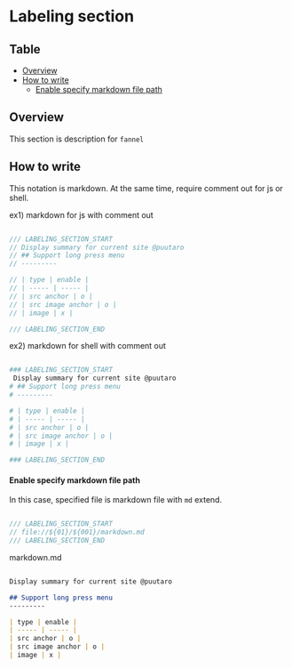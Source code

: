 # Labeling section


Table
-----------------
<!-- vim-markdown-toc GFM -->

* [Overview](#overview)
* [How to write](#How-to-write)
	* [Enable specify markdown file path](#enable-specify-markdown-file-path)


## Overview

This section is description for `fannel`  

## How to write

This notation is markdown. At the same time, require comment out for js or shell.

ex1) markdown for js with comment out

```js.js

/// LABELING_SECTION_START
// Display summary for current site @puutaro
// ## Support long press menu
// ---------

// | type | enable |
// | ----- | ----- |
// | src anchor | o |
// | src image anchor | o |
// | image | x |

/// LABELING_SECTION_END

```


ex2) markdown for shell with comment out

```sh.sh

### LABELING_SECTION_START
 Display summary for current site @puutaro
# ## Support long press menu
# ---------

# | type | enable |
# | ----- | ----- |
# | src anchor | o |
# | src image anchor | o |
# | image | x |

### LABELING_SECTION_END

```

#### Enable specify markdown file path

In this case, specified file is markdown file with `md` extend.  

```js.js

/// LABELING_SECTION_START
// file://${01}/${001}/markdown.md
/// LABELING_SECTION_END

```

markdown.md
```md.md

Display summary for current site @puutaro

## Support long press menu
---------

| type | enable |
| ----- | ----- |
| src anchor | o |
| src image anchor | o |
| image | x |

```
